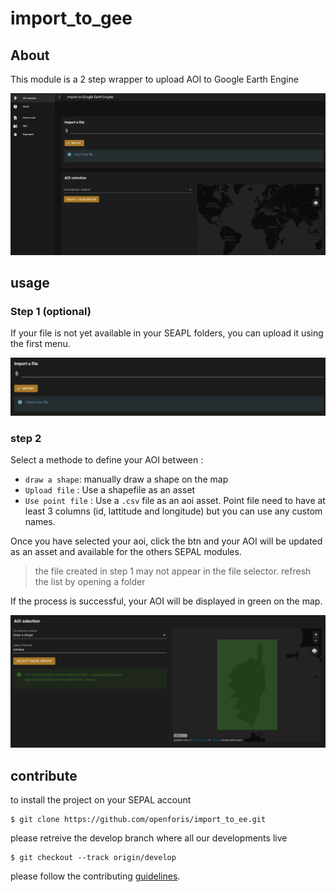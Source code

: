# import_to_gee

## About 
This module is a 2 step wrapper to upload AOI to Google Earth Engine

![results](./doc/img/full_input.png)

## usage 

### Step 1 (optional)

If your file is not yet available in your SEAPL folders, you can upload it using the first menu. 

![import](./doc/img/import.png)

### step 2 

Select a methode to define your AOI between : 

- `draw a shape`: manually draw a shape on the map 
- `Upload file` : Use a shapefile as an asset
- `Use point file` : Use a `.csv` file as an aoi asset. Point file need to have at least 3 columns (id, lattitude and longitude) but you can use any custom names. 

Once you have selected your aoi, click the btn and your AOI will be updated as an asset and available for the others SEPAL modules.

> the file created in step 1 may not appear in the file selector. refresh the list by opening a folder

If the process is successful, your AOI will be displayed in green on the map. 

![image](./doc/img/results.png)

## contribute
to install the project on your SEPAL account 
```
$ git clone https://github.com/openforis/import_to_ee.git
```

please retreive the develop branch where all our developments live
```
$ git checkout --track origin/develop
```

please follow the contributing [guidelines](CONTRIBUTING.md).

